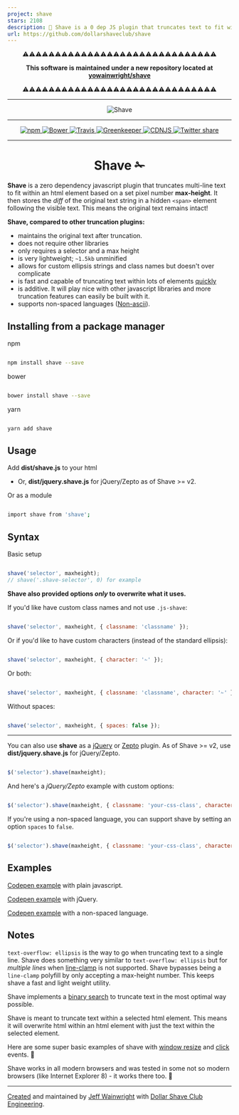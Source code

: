 ```yaml
---
project: shave
stars: 2108
description: 💈 Shave is a 0 dep JS plugin that truncates text to fit within an element based on a set max-height  ✁
url: https://github.com/dollarshaveclub/shave
---
```


<p align="center">⚠️⚠️⚠️⚠️⚠️⚠️⚠️⚠️⚠️⚠️⚠️⚠️⚠️⚠️⚠️⚠️⚠️⚠️⚠️⚠️⚠️⚠️⚠️⚠️⚠️⚠️⚠️⚠️⚠️⚠️</p>
<p align="center">
  <strong>
    This software is maintained under a new repository located at <a href="https://github.com/yowainwright/shave">yowainwright/shave</a>
  </strong>
</p>
<p align="center">⚠️⚠️⚠️⚠️⚠️⚠️⚠️⚠️⚠️⚠️⚠️⚠️⚠️⚠️⚠️⚠️⚠️⚠️⚠️⚠️⚠️⚠️⚠️⚠️⚠️⚠️⚠️⚠️⚠️⚠️</p>

***

<p align="center">
  <img alt="Shave" src="https://yowainwright.imgix.net/gh/shave-thin.svg" />
</p>
<hr>
<p align="center">
  <a href="https://www.npmjs.com/package/shave">
    <img src="https://badge.fury.io/js/shave.svg" alt="npm" />
  </a>
  <a href="https://github.com/dollarshaveclub/shave">
    <img src="https://badge.fury.io/bo/shave.svg" alt="Bower" />
  </a>
  <a href="https://travis-ci.org/dollarshaveclub/shave">
    <img src="https://travis-ci.org/dollarshaveclub/shave.svg?branch=master" alt="Travis" />
  </a>
  <a href="https://greenkeeper.io/">
    <img src="https://badges.greenkeeper.io/dollarshaveclub/shave.svg" alt="Greenkeeper" />
  </a>
  <a href="https://cdnjs.com/libraries/shave">
    <img src="https://img.shields.io/cdnjs/v/shave.svg" alt="CDNJS" />
  </a>
  <a href="https://twitter.com/home?status=Shave%20is%20a%200%20dep%20js%20lib%20that%20truncates%20multiline%20text%20to%20fit%20within%20a%20html%20element%20%E2%9C%81https%3A%2F%2Fgithub.com%2Fdollarshaveclub%2Fshave%20%40DSCEngineering%20%23JavaScript%20%F0%9F%92%AA">
    <img src="https://img.shields.io/twitter/url/http/shields.io.svg?style=social&maxAge=2592000" alt="Twitter share" />
  </a>
</p>

----

<h1 align="center">Shave ✁</h1>

**Shave** is a zero dependency javascript plugin that truncates multi-line text to fit within an html element based on a set pixel number **max-height**. It then stores the _diff_ of the original text string in a hidden `<span>` element following the visible text. This means the original text remains intact!

**Shave, compared to other truncation plugins:**
- maintains the original text after truncation.
- does not require other libraries
- only requires a selector and a max height
- is very lightweight; `~1.5kb` unminified
- allows for custom ellipsis strings and class names but doesn't over complicate
- is fast and capable of truncating text within lots of elements [quickly](http://codepen.io/pwfisher/full/ozVAyr/)
- is additive. It will play nice with other javascript libraries and more truncation features can easily be built with it.
- supports non-spaced languages ([Non-ascii](https://en.wikipedia.org/wiki/ASCII)).

## Installing from a package manager

npm

```sh

npm install shave --save

```

bower

```sh

bower install shave --save

```

yarn

```sh

yarn add shave

```

## Usage

Add **dist/shave.js** to your html
- Or, **dist/jquery.shave.js** for jQuery/Zepto as of Shave >= v2.

Or as a module

```sh

import shave from 'shave';

```

## Syntax

Basic setup

```javascript

shave('selector', maxheight);
// shave('.shave-selector', 0) for example

```

**Shave also provided options _only_ to overwrite what it uses.**

If you'd like have custom class names and not use `.js-shave`:

```javascript

shave('selector', maxheight, { classname: 'classname' });

```

Or if you'd like to have custom characters (instead of the standard ellipsis):

```javascript

shave('selector', maxheight, { character: '✁' });

```

Or both:

```javascript

shave('selector', maxheight, { classname: 'classname', character: '✁' });

```

Without spaces:

```javascript

shave('selector', maxheight, { spaces: false });

```

----

You can also use **shave** as a [jQuery](http://jquery.com/) or [Zepto](http://zeptojs.com/) plugin. As of Shave >= v2, use **dist/jquery.shave.js** for jQuery/Zepto.

```javascript

$('selector').shave(maxheight);

```

And here's a _jQuery/Zepto_ example with custom options:

```javascript

$('selector').shave(maxheight, { classname: 'your-css-class', character: '✁'  });

```

If you're using a non-spaced language, you can support shave by setting an option `spaces` to `false`.

```javascript

$('selector').shave(maxheight, { classname: 'your-css-class', character: '✁', spaces: false });

```

## Examples

[Codepen example](http://codepen.io/yowainwright/pen/5f471214df90f43c7996c5914c88e858/) with plain javascript.

[Codepen example](http://codepen.io/yowainwright/pen/c35ad7a281bc58ce6f89d2adb94c5d14/) with jQuery.

[Codepen example](http://codepen.io/yowainwright/pen/wzVgMp) with a non-spaced language.

## Notes

`text-overflow: ellipsis` is the way to go when truncating text to a single line. Shave does something very similar to `text-overflow: ellipsis` but for _multiple lines_ when [line-clamp](https://caniuse.com/#feat=css-line-clamp) is not supported. Shave bypasses being a `line-clamp` polyfill by only accepting a max-height number. This keeps shave a fast and light weight utility.

Shave implements a [binary search](http://oli.me.uk/2013/06/08/searching-javascript-arrays-with-a-binary-search/) to truncate text in the most optimal way possible.

Shave is meant to truncate text within a selected html element. This means it will overwrite html within an html element with just the text within the selected element.

Here are some super basic examples of shave with [window resize](http://codepen.io/yowainwright/pen/yVBxGY) and [click](http://codepen.io/yowainwright/pen/PbYdvL/) events. 🙌

Shave works in all modern browsers and was tested in some not so modern browsers (like Internet Explorer 8) - it works there too. 🍻

----

[Created](https://github.com/yowainwright/truncated.js) and maintained by [Jeff Wainwright](https://github.com/yowainwright) with [Dollar Shave Club Engineering](https://github.com/dollarshaveclub).

